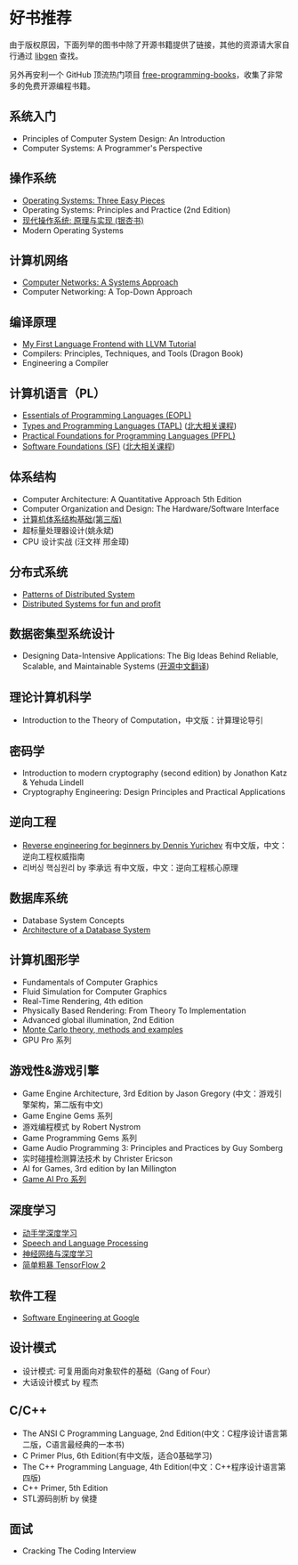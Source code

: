 # 好书推荐

由于版权原因，下面列举的图书中除了开源书籍提供了链接，其他的资源请大家自行通过 [libgen](http://libgen.is/) 查找。

另外再安利一个 GitHub 顶流热门项目 [free-programming-books](https://github.com/EbookFoundation/free-programming-books)，收集了非常多的免费开源编程书籍。

## 系统入门

- Principles of Computer System Design: An Introduction
- Computer Systems: A Programmer's Perspective

## 操作系统

- [Operating Systems: Three Easy Pieces](https://pages.cs.wisc.edu/~remzi/OSTEP/)
- Operating Systems: Principles and Practice (2nd Edition)
- [现代操作系统: 原理与实现 (银杏书)](https://ipads.se.sjtu.edu.cn/mospi/)
- Modern Operating Systems

## 计算机网络

- [Computer Networks: A Systems Approach](https://book.systemsapproach.org/foreword.html)
- Computer Networking: A Top-Down Approach

## 编译原理

- [My First Language Frontend with LLVM Tutorial](https://llvm.org/docs/tutorial/MyFirstLanguageFrontend/index.html)
- Compilers: Principles, Techniques, and Tools (Dragon Book)
- Engineering a Compiler

## 计算机语言（PL）

- [Essentials of Programming Languages (EOPL)](https://eopl3.com/)
- [Types and Programming Languages (TAPL)](https://www.cis.upenn.edu/~bcpierce/tapl/) ([北大相关课程](https://xiongyingfei.github.io/DPPL/2021/main.htm))
- [Practical Foundations for Programming Languages (PFPL)](https://www.cs.cmu.edu/~rwh/pfpl.html)
- [Software Foundations (SF)](https://softwarefoundations.cis.upenn.edu/) ([北大相关课程](https://xiongyingfei.github.io/SF/2021/))

## 体系结构

- Computer Architecture: A Quantitative Approach 5th Edition
- Computer Organization and Design: The Hardware/Software Interface
- [计算机体系结构基础(第三版)](https://github.com/foxsen/archbase)
- 超标量处理器设计(姚永斌)
- CPU 设计实战 (汪文祥 邢金璋)

## 分布式系统

- [Patterns of Distributed System](https://github.com/dreamhead/patterns-of-distributed-systems)
- [Distributed Systems for fun and profit](http://book.mixu.net/distsys/index.html)

## 数据密集型系统设计

- Designing Data-Intensive Applications: The Big Ideas Behind Reliable, Scalable, and Maintainable Systems ([开源中文翻译](https://github.com/Vonng/ddia))

## 理论计算机科学

- Introduction to the Theory of Computation，中文版：计算理论导引

## 密码学

- Introduction to modern cryptography (second edition) by Jonathon Katz & Yehuda Lindell
- Cryptography Engineering: Design Principles and Practical Applications

## 逆向工程

- [Reverse engineering for beginners by Dennis Yurichev](https://beginners.re/) 有中文版，中文：逆向工程权威指南
- 리버싱 핵심원리 by 李承远 有中文版，中文：逆向工程核心原理

## 数据库系统

- Database System Concepts
- [Architecture of a Database System](https://dsf.berkeley.edu/papers/fntdb07-architecture.pdf)

## 计算机图形学

- Fundamentals of Computer Graphics
- Fluid Simulation for Computer Graphics
- Real-Time Rendering, 4th edition
- Physically Based Rendering: From Theory To Implementation
- Advanced global illumination, 2nd Edition
- [Monte Carlo theory, methods and examples](https://artowen.su.domains/mc/)
- GPU Pro 系列

## 游戏性&游戏引擎
- Game Engine Architecture, 3rd Edition by Jason Gregory (中文：游戏引擎架构，第二版有中文)
- Game Engine Gems 系列
- 游戏编程模式 by Robert Nystrom
- Game Programming Gems 系列
- Game Audio Programming 3: Principles and Practices by Guy Somberg
- 实时碰撞检测算法技术 by Christer Ericson
- AI for Games, 3rd edition by Ian Millington
- [Game AI Pro 系列](http://www.gameaipro.com/) 

## 深度学习

- [动手学深度学习](http://tangshusen.me/Dive-into-DL-PyTorch/#/)
- [Speech and Language Processing](https://web.stanford.edu/~jurafsky/slp3/)
- [神经网络与深度学习](https://nndl.github.io/)
- [简单粗暴 TensorFlow 2](https://tf.wiki/)

## 软件工程

- [Software Engineering at Google](https://abseil.io/resources/swe_at_google.2.pdf)

## 设计模式

- 设计模式: 可复用面向对象软件的基础（Gang of Four）
- 大话设计模式 by 程杰

## C/C++

- The ANSI C Programming Language, 2nd Edition(中文：C程序设计语言第二版，C语言最经典的一本书)
- C Primer Plus, 6th Edition(有中文版，适合0基础学习)
- The C++ Programming Language, 4th Edition(中文：C++程序设计语言第四版)
- C++ Primer, 5th Edition
- STL源码剖析 by 侯捷

## 面试

- Cracking The Coding Interview
